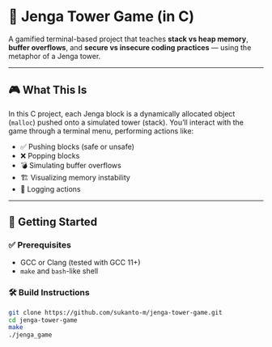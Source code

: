 # 🧱 Jenga Tower Game (in C)

A gamified terminal-based project that teaches **stack vs heap memory**, **buffer overflows**, and **secure vs insecure coding practices** — using the metaphor of a Jenga tower.


---

## 🎮 What This Is

In this C project, each Jenga block is a dynamically allocated object (`malloc`) pushed onto a simulated tower (stack). You’ll interact with the game through a terminal menu, performing actions like:

- ✅ Pushing blocks (safe or unsafe)
- ❌ Popping blocks
- 💣 Simulating buffer overflows
- 🏗️ Visualizing memory instability
- 📜 Logging actions

---

## 🚀 Getting Started

### ✅ Prerequisites
- GCC or Clang (tested with GCC 11+)
- `make` and `bash`-like shell

### 🛠 Build Instructions

```bash
git clone https://github.com/sukanto-m/jenga-tower-game.git
cd jenga-tower-game
make
./jenga_game
